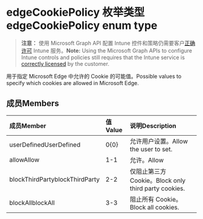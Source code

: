 # <a name="edgecookiepolicy-enum-type"></a><span data-ttu-id="279a9-101">edgeCookiePolicy 枚举类型</span><span class="sxs-lookup"><span data-stu-id="279a9-101">edgeCookiePolicy enum type</span></span>

> <span data-ttu-id="279a9-102">**注意：** 使用 Microsoft Graph API 配置 Intune 控件和策略仍需要客户[正确许可](https://go.microsoft.com/fwlink/?linkid=839381) Intune 服务。</span><span class="sxs-lookup"><span data-stu-id="279a9-102">**Note:** Using the Microsoft Graph APIs to configure Intune controls and policies still requires that the Intune service is [correctly licensed](https://go.microsoft.com/fwlink/?linkid=839381) by the customer.</span></span>

<span data-ttu-id="279a9-103">用于指定 Microsoft Edge 中允许的 Cookie 的可能值。</span><span class="sxs-lookup"><span data-stu-id="279a9-103">Possible values to specify which cookies are allowed in Microsoft Edge.</span></span>
## <a name="members"></a><span data-ttu-id="279a9-104">成员</span><span class="sxs-lookup"><span data-stu-id="279a9-104">Members</span></span>
|<span data-ttu-id="279a9-105">成员</span><span class="sxs-lookup"><span data-stu-id="279a9-105">Member</span></span>|<span data-ttu-id="279a9-106">值</span><span class="sxs-lookup"><span data-stu-id="279a9-106">Value</span></span>|<span data-ttu-id="279a9-107">说明</span><span class="sxs-lookup"><span data-stu-id="279a9-107">Description</span></span>|
|:---|:---|:---|
|<span data-ttu-id="279a9-108">userDefined</span><span class="sxs-lookup"><span data-stu-id="279a9-108">UserDefined</span></span>|<span data-ttu-id="279a9-109">0</span><span class="sxs-lookup"><span data-stu-id="279a9-109">{0}</span></span>|<span data-ttu-id="279a9-110">允许用户设置。</span><span class="sxs-lookup"><span data-stu-id="279a9-110">Allow the user to set.</span></span>|
|<span data-ttu-id="279a9-111">allow</span><span class="sxs-lookup"><span data-stu-id="279a9-111">Allow</span></span>|<span data-ttu-id="279a9-112">1</span><span class="sxs-lookup"><span data-stu-id="279a9-112">-1</span></span>|<span data-ttu-id="279a9-113">允许。</span><span class="sxs-lookup"><span data-stu-id="279a9-113">Allow</span></span>|
|<span data-ttu-id="279a9-114">blockThirdParty</span><span class="sxs-lookup"><span data-stu-id="279a9-114">blockThirdParty</span></span>|<span data-ttu-id="279a9-115">2</span><span class="sxs-lookup"><span data-stu-id="279a9-115">-2</span></span>|<span data-ttu-id="279a9-116">仅阻止第三方 Cookie。</span><span class="sxs-lookup"><span data-stu-id="279a9-116">Block only third party cookies.</span></span>|
|<span data-ttu-id="279a9-117">blockAll</span><span class="sxs-lookup"><span data-stu-id="279a9-117">blockAll</span></span>|<span data-ttu-id="279a9-118">3</span><span class="sxs-lookup"><span data-stu-id="279a9-118">-3</span></span>|<span data-ttu-id="279a9-119">阻止所有 Cookie。</span><span class="sxs-lookup"><span data-stu-id="279a9-119">Block all cookies.</span></span>|








